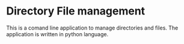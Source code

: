 # Directory File management
This is a comand line application to manage directories and files. The application is written in python language. 